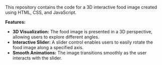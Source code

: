 This repository contains the code for a 3D interactive food image created using HTML, CSS, and JavaScript. 

**Features:**

* **3D Visualization:** The food image is presented in a 3D perspective, allowing users to explore different angles.
* **Interactive Slider:** A slider control enables users to easily rotate the food image along a specified axis.
* **Smooth Animations:** The image transitions smoothly as the user interacts with the slider.
